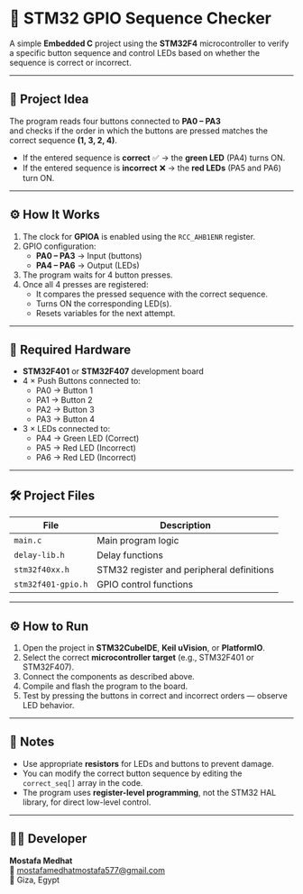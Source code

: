 # 🔹 STM32 GPIO Sequence Checker

A simple **Embedded C** project using the **STM32F4** microcontroller to verify a specific button sequence and control LEDs based on whether the sequence is correct or incorrect.

---

## 🧠 Project Idea

The program reads four buttons connected to **PA0 – PA3**  
and checks if the order in which the buttons are pressed matches the correct sequence **(1, 3, 2, 4)**.

- If the entered sequence is **correct** ✅ → the **green LED** (PA4) turns ON.  
- If the entered sequence is **incorrect** ❌ → the **red LEDs** (PA5 and PA6) turn ON.

---

## ⚙️ How It Works

1. The clock for **GPIOA** is enabled using the `RCC_AHB1ENR` register.  
2. GPIO configuration:
   - **PA0 – PA3** → Input (buttons)  
   - **PA4 – PA6** → Output (LEDs)
3. The program waits for 4 button presses.  
4. Once all 4 presses are registered:
   - It compares the pressed sequence with the correct sequence.
   - Turns ON the corresponding LED(s).
   - Resets variables for the next attempt.

---

## 🧩 Required Hardware

- **STM32F401** or **STM32F407** development board  
- 4 × Push Buttons connected to:
  - PA0 → Button 1  
  - PA1 → Button 2  
  - PA2 → Button 3  
  - PA3 → Button 4  
- 3 × LEDs connected to:
  - PA4 → Green LED (Correct)  
  - PA5 → Red LED (Incorrect)  
  - PA6 → Red LED (Incorrect)

---

## 🛠️ Project Files

| File | Description |
|------|--------------|
| `main.c` | Main program logic |
| `delay-lib.h` | Delay functions |
| `stm32f40xx.h` | STM32 register and peripheral definitions |
| `stm32f401-gpio.h` | GPIO control functions |

---

## ⚙️ How to Run

1. Open the project in **STM32CubeIDE**, **Keil uVision**, or **PlatformIO**.  
2. Select the correct **microcontroller target** (e.g., STM32F401 or STM32F407).  
3. Connect the components as described above.  
4. Compile and flash the program to the board.  
5. Test by pressing the buttons in correct and incorrect orders — observe LED behavior.

---

## 📘 Notes

- Use appropriate **resistors** for LEDs and buttons to prevent damage.  
- You can modify the correct button sequence by editing the `correct_seq[]` array in the code.  
- The program uses **register-level programming**, not the STM32 HAL library, for direct low-level control.

---

## 👨‍💻 Developer

**Mostafa Medhat**  
📧 mostafamedhatmostafa577@gmail.com  
📍 Giza, Egypt  

